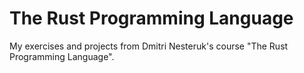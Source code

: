 # The Rust Programming Language
My exercises and projects from Dmitri Nesteruk's course "The Rust Programming Language".
